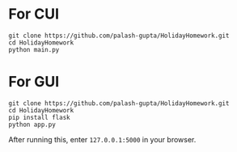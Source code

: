 # For CUI

```
git clone https://github.com/palash-gupta/HolidayHomework.git
cd HolidayHomework
python main.py
```

# For GUI

```
git clone https://github.com/palash-gupta/HolidayHomework.git
cd HolidayHomework
pip install flask
python app.py
```

After running this, enter `127.0.0.1:5000` in your browser.
